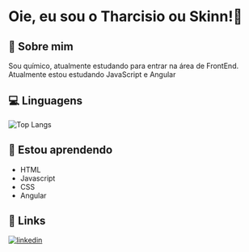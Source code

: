 
# Oie, eu sou o Tharcisio ou Skinn!👋


## 🚀 Sobre mim
Sou químico, atualmente estudando para entrar na área de FrontEnd. <br>
Atualmente estou estudando JavaScript e Angular 

## 💻 Linguagens

![Top Langs](https://github-readme-stats.vercel.app/api/top-langs/?username=SkinnV1&theme=tokyonight)


## 🧠 Estou aprendendo

 - HTML
 - Javascript
 - CSS
 - Angular
## 🔗 Links
[![linkedin](https://img.shields.io/badge/linkedin-0A66C2?style=for-the-badge&logo=linkedin&logoColor=white)](https://www.linkedin.com/in/tharcisio-melo)

